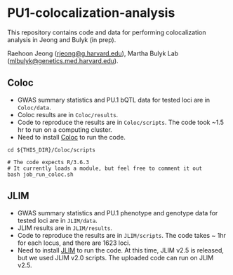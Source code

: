 # PU1-colocalization-analysis

This repository contains code and data for performing colocalization analysis in Jeong and Bulyk (in prep).

Raehoon Jeong (rjeong@g.harvard.edu), Martha Bulyk Lab (mlbulyk@genetics.med.harvard.edu).


## Coloc
- GWAS summary statistics and PU.1 bQTL data for tested loci are in `Coloc/data`.
- Coloc results are in `Coloc/results`.
- Code to reproduce the results are in `Coloc/scripts`. The code took ~1.5 hr to run on a computing cluster.
- Need to install <a href="https://github.com/chr1swallace/coloc">Coloc</a> to run the code.

```
cd ${THIS_DIR}/Coloc/scripts

# The code expects R/3.6.3
# It currently loads a module, but feel free to comment it out
bash job_run_coloc.sh 
```

## JLIM
- GWAS summary statistics and PU.1 phenotype and genotype data for tested loci are in `JLIM/data`.
- JLIM results are in `JLIM/results`.
- Code to reproduce the results are in `JLIM/scripts`. The code takes ~ 1hr for each locus, and there are 1623 loci.
- Need to install <a href="https://github.com/cotsapaslab/jlim">JLIM</a> to run the code. At this time, JLIM v2.5 is released, but we used JLIM v2.0 scripts. The uploaded code can run on JLIM v2.5.
